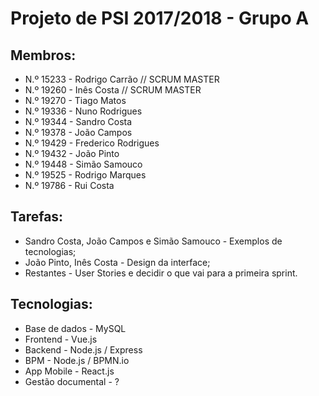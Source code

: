 # Projeto de PSI 2017/2018 - Grupo A

## Membros:

* N.º 15233 - Rodrigo Carrão // SCRUM MASTER
* N.º 19260 - Inês Costa // SCRUM MASTER
* N.º 19270 - Tiago Matos
* N.º 19336 - Nuno Rodrigues
* N.º 19344 - Sandro Costa
* N.º 19378 - João Campos
* N.º 19429 - Frederico Rodrigues
* N.º 19432 - João Pinto
* N.º 19448 - Simão Samouco
* N.º 19525 - Rodrigo Marques
* N.º 19786 - Rui Costa

## Tarefas:

* Sandro Costa, João Campos e Simão Samouco - Exemplos de tecnologias;
* João Pinto, Inês Costa - Design da interface;
* Restantes - User Stories e decidir o que vai para a primeira sprint.

## Tecnologias:

* Base de dados - MySQL
* Frontend - Vue.js
* Backend - Node.js / Express
* BPM - Node.js / BPMN.io
* App Mobile - React.js
* Gestão documental - ?